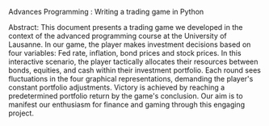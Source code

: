 Advances Programming : Writing a trading game in Python

Abstract:
This document presents a trading game we developed in the context of the advanced programming course at the University of Lausanne. In our game, the player makes investment decisions based on four variables: Fed rate, inflation, bond prices and stock prices. In this interactive scenario, the player tactically allocates their resources between bonds, equities, and cash within their investment portfolio. Each round sees fluctuations in the four graphical representations, demanding the player's constant portfolio adjustments. Victory is achieved by reaching a predetermined portfolio return by the game's conclusion. Our aim is to manifest our enthusiasm for finance and gaming through this engaging project.
